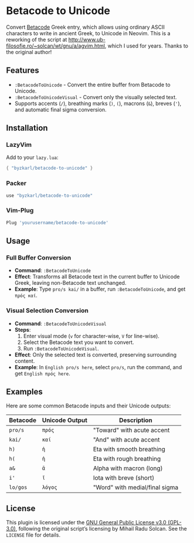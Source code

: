 # Betacode to Unicode

Convert [Betacode](https://stephanus.tlg.uci.edu/encoding.php) Greek entry, which allows using ordinary ASCII characters to write in ancient Greek, to Unicode in Neovim. This is a reworking of the script at http://www.ub-filosofie.ro/~solcan/wt/gnu/a/agvim.html, which I used for years. Thanks to the original author! 


## Features
- `:BetacodeToUnicode` - Convert the entire buffer from Betacode to Unicode.
- `:BetacodeToUnicodeVisual` - Convert only the visually selected text.
- Supports accents (`/`), breathing marks (`)`, `(`), macrons (`&`), breves (`'`), and automatic final sigma conversion.

## Installation

### LazyVim
Add to your `lazy.lua`:
```lua
{ "byzkarl/betacode-to-unicode" }
```


### Packer
```lua
use "byzkarl/betacode-to-unicode"
```

### Vim-Plug

```lua
Plug 'yourusername/betacode-to-unicode'
```

## Usage

### Full Buffer Conversion
- **Command**: `:BetacodeToUnicode`
- **Effect**: Transforms all Betacode text in the current buffer to Unicode Greek, leaving non-Betacode text unchanged.
- **Example**: Type `pro/s kai/` in a buffer, run `:BetacodeToUnicode`, and get `πρός καί`.

### Visual Selection Conversion
- **Command**: `:BetacodeToUnicodeVisual`
- **Steps**:
  1. Enter visual mode (`v` for character-wise, `V` for line-wise).
  2. Select the Betacode text you want to convert.
  3. Run `:BetacodeToUnicodeVisual`.
- **Effect**: Only the selected text is converted, preserving surrounding content.
- **Example**: In `English pro/s here`, select `pro/s`, run the command, and get `English πρός here`.

## Examples
Here are some common Betacode inputs and their Unicode outputs:

| Betacode   | Unicode Output | Description                  |
|------------|----------------|------------------------------|
| `pro/s`    | `πρός`         | "Toward" with acute accent   |
| `kai/`     | `καί`          | "And" with acute accent      |
| `h)`       | `ἠ`            | Eta with smooth breathing    |
| `h(`       | `ἡ`            | Eta with rough breathing     |
| `a&`       | `ᾱ`            | Alpha with macron (long)     |
| `i'`       | `ῐ`            | Iota with breve (short)      |
| `lo/gos`   | `λόγος`        | "Word" with medial/final sigma |

## License
This plugin is licensed under the [GNU General Public License v3.0 (GPL-3.0)](https://www.gnu.org/licenses/gpl-3.0.txt), following the original script’s licensing by Mihail Radu Solcan. See the `LICENSE` file for details.


